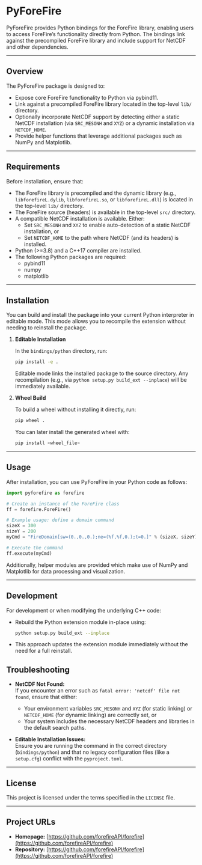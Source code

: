 # PyForeFire

PyForeFire provides Python bindings for the ForeFire library, enabling users to access ForeFire’s functionality directly from Python. The bindings link against the precompiled ForeFire library and include support for NetCDF and other dependencies.

---

## Overview

The PyForeFire package is designed to:
- Expose core ForeFire functionality to Python via pybind11.
- Link against a precompiled ForeFire library located in the top-level `lib/` directory.
- Optionally incorporate NetCDF support by detecting either a static NetCDF installation (via `SRC_MESONH` and `XYZ`) or a dynamic installation via `NETCDF_HOME`.
- Provide helper functions that leverage additional packages such as NumPy and Matplotlib.

---

## Requirements

Before installation, ensure that:
- The ForeFire library is precompiled and the dynamic library (e.g., `libforefireL.dylib`, `libforefireL.so`, or `libforefireL.dll`) is located in the top-level `lib/` directory.
- The ForeFire source (headers) is available in the top-level `src/` directory.
- A compatible NetCDF installation is available. Either:
  - Set `SRC_MESONH` and `XYZ` to enable auto-detection of a static NetCDF installation, or
  - Set `NETCDF_HOME` to the path where NetCDF (and its headers) is installed.
- Python (>=3.8) and a C++17 compiler are installed.
- The following Python packages are required:
  - pybind11
  - numpy
  - matplotlib

---

## Installation

You can build and install the package into your current Python interpreter in editable mode. This mode allows you to recompile the extension without needing to reinstall the package.

1. **Editable Installation**

   In the `bindings/python` directory, run:

   ```bash
   pip install -e .
   ```

   Editable mode links the installed package to the source directory. Any recompilation (e.g., via `python setup.py build_ext --inplace`) will be immediately available.

2. **Wheel Build**

   To build a wheel without installing it directly, run:

   ```bash
   pip wheel .
   ```

   You can later install the generated wheel with:

   ```bash
   pip install <wheel_file>
   ```

---

## Usage

After installation, you can use PyForeFire in your Python code as follows:

```python
import pyforefire as forefire

# Create an instance of the ForeFire class
ff = forefire.ForeFire()

# Example usage: define a domain command
sizeX = 300
sizeY = 200
myCmd = "FireDomain[sw=(0.,0.,0.);ne=(%f,%f,0.);t=0.]" % (sizeX, sizeY)

# Execute the command
ff.execute(myCmd)
```

Additionally, helper modules are provided which make use of NumPy and Matplotlib for data processing and visualization.

---

## Development

For development or when modifying the underlying C++ code:
- Rebuild the Python extension module in-place using:

  ```bash
  python setup.py build_ext --inplace
  ```

- This approach updates the extension module immediately without the need for a full reinstall.


## Troubleshooting

- **NetCDF Not Found:**  
  If you encounter an error such as `fatal error: 'netcdf' file not found`, ensure that either:
  - Your environment variables `SRC_MESONH` and `XYZ` (for static linking) or `NETCDF_HOME` (for dynamic linking) are correctly set, or
  - Your system includes the necessary NetCDF headers and libraries in the default search paths.

- **Editable Installation Issues:**  
  Ensure you are running the command in the correct directory (`bindings/python`) and that no legacy configuration files (like a `setup.cfg`) conflict with the `pyproject.toml`.

---

## License

This project is licensed under the terms specified in the `LICENSE` file.

---

## Project URLs

- **Homepage:** [https://github.com/forefireAPI/forefire](https://github.com/forefireAPI/forefire)
- **Repository:** [https://github.com/forefireAPI/forefire](https://github.com/forefireAPI/forefire)
